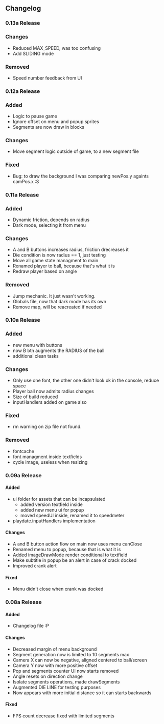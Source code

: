 ## Changelog

### 0.13a Release

### Changes
- Reduced MAX_SPEED, was too confusing
- Add SLIDING mode

### Removed
- Speed number feedback from UI

### 0.12a Release

### Added
- Logic to pause game
- Ignore offset on menu and popup sprites
- Segments are now draw in blocks

### Changes
- Move segment logic outside of game, to a new segment file

### Fixed
- Bug: to draw the background I was comparing newPos.y againts camPos.x :S 

### 0.11a Release

### Added
- Dynamic friction, depends on radius
- Dark mode, selecting it from menu

### Changes
- A and B buttons increases radius, friction drecreases it
- Die condition is now radius == 1, just testing
- Move all game state managment to main
- Renamed player to ball, because that's what it is
- Redraw player based on angle

### Removed
- Jump mechanic. It just wasn't working.
- Globals file, now that dark mode has its own
- Remove map, will be reacreated if needed

### 0.10a Release

### Added
- new menu with buttons
- now B btn augments the RADIUS of the ball
- additional clean tasks 

### Changes
- Only use one font, the other one didn't look ok in the console, reduce space
- Player ball now admits radius changes 
- Size of build reduced
- inputHandlers added on game also

### Fixed
- rm warning on zip file not found.

### Removed
- fontcache
- font managment inside textfields
- cycle image, useless when resizing

### 0.09a Release

#### Added
- ui folder for assets that can be incapsulated
  - added version textfield inside
  - added new menu ui for popup
  - moved speedUI inside, renamed it to speedmeter
- playdate.inputHandlers implementation

#### Changes
- A and B button action flow on main now uses menu canClose
- Renamed menu to popup, because that is what it is
- Added imageDrawMode render conditional to textfield
- Make subtitle in popup be an alert in case of crack docked
- Improved crank alert

#### Fixed
- Menu didn't close when crank was docked

### 0.08a Release

#### Added
- Changelog file :P

#### Changes
- Decreased margin of menu background
- Segment generation now is limited to 10 segments max
- Camera X can now be negative, aligned centered to ball/screen
- Camera Y now with more positive offset
- Pop and segments counter UI now starts removed
- Angle resets on direction change
- Isolate segments operations, made drawSegments
- Augmented DIE LINE for testing purposes
- Now appears with more initial distance so it can starts backwards

#### Fixed
- FPS count decrease fixed with limited segments